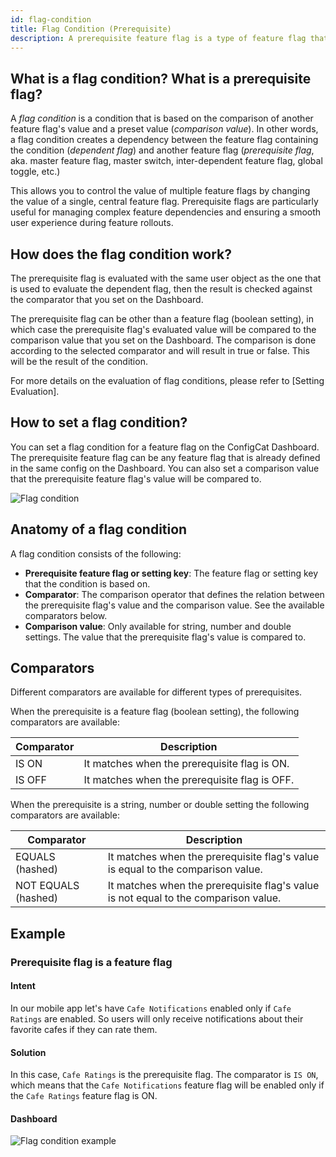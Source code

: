 ```yaml
---
id: flag-condition
title: Flag Condition (Prerequisite)
description: A prerequisite feature flag is a type of feature flag that is used to control the availability of another feature flag.
---
```


## What is a flag condition? What is a prerequisite flag?

A *flag condition* is a condition that is based on the comparison of another feature flag's value and a preset value (*comparison value*). In other words, a flag condition creates a dependency between the feature flag containing the condition (*dependent flag*) and another feature flag (*prerequisite flag*, aka. master feature flag, master switch, inter-dependent feature flag, global toggle, etc.)

This allows you to control the value of multiple feature flags by changing the value of a single, central feature flag. Prerequisite flags are particularly useful for managing complex feature dependencies and ensuring a smooth user experience during feature rollouts.

## How does the flag condition work?

The prerequisite flag is evaluated with the same user object as the one that is used to evaluate the dependent flag, then the result is checked against the comparator that you set on the Dashboard. 

The prerequisite flag can be other than a feature flag (boolean setting), in which case the prerequisite flag's evaluated value will be compared to the comparison value that you set on the Dashboard. The comparison is done according to the selected comparator and will result in true or false. This will be the result of the condition.

For more details on the evaluation of flag conditions, please refer to [Setting Evaluation].

## How to set a flag condition?

You can set a flag condition for a feature flag on the ConfigCat Dashboard. The prerequisite feature flag can be any feature flag that is already defined in the same config on the Dashboard. You can also set a comparison value that the prerequisite feature flag's value will be compared to.

![Flag condition](/assets/targeting/targeting-rule/flag-condition/flag-condition.jpg)

## Anatomy of a flag condition

A flag condition consists of the following: 

- **Prerequisite feature flag or setting key**: The feature flag or setting key that the condition is based on.
- **Comparator**: The comparison operator that defines the relation between the prerequisite flag's value and the comparison value. See the available comparators below.
- **Comparison value**: Only available for string, number and double settings. The value that the prerequisite flag's value is compared to.

## Comparators

Different comparators are available for different types of prerequisites.

When the prerequisite is a feature flag (boolean setting), the following comparators are available:

| Comparator | Description                                           |
| ---------- | ----------------------------------------------------- |
| IS ON      | It matches when the prerequisite flag is ON.  |
| IS OFF     | It matches when the prerequisite flag is OFF. |

When the prerequisite is a string, number or double setting the following comparators are available:

| Comparator          | Description                                                                                 |
| ------------------- | ------------------------------------------------------------------------------------------- |
| EQUALS (hashed)     | It matches when the prerequisite flag's value is equal to the comparison value.     |
| NOT EQUALS (hashed) | It matches when the prerequisite flag's value is not equal to the comparison value. |

## Example

### Prerequisite flag is a feature flag

#### Intent
In our mobile app let's have `Cafe Notifications` enabled only if `Cafe Ratings` are enabled. So users will only receive notifications about their favorite cafes if they can rate them.

#### Solution
In this case, `Cafe Ratings` is the prerequisite flag. The comparator is `IS ON`, which means that the `Cafe Notifications` feature flag will be enabled only if the `Cafe Ratings` feature flag is ON.

#### Dashboard
![Flag condition example](/assets/targeting/targeting-rule/flag-condition/flag-condition-example.jpg)